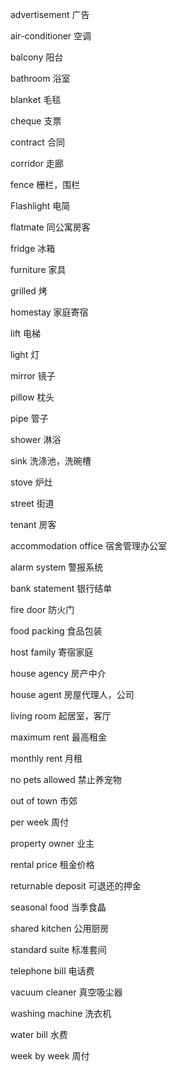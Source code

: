 advertisement         广告

air-conditioner       空调

balcony               阳台

bathroom              浴室

blanket               毛毯

cheque                支票

contract              合同

corridor              走廊

fence                 栅栏，围栏

Flashlight            电简

flatmate              同公寓房客

fridge                冰箱

furniture             家具

grilled               烤

homestay              家庭寄宿

lift                  电梯

light                 灯

mirror                镜子

pillow                枕头

pipe                  管子

shower                淋浴

sink                  洗涤池，洗碗槽

stove                 炉灶

street                街道

tenant                房客

accommodation office  宿舍管理办公室

alarm system          警报系统

bank statement        银行结单

fire door             防火门

food packing          食品包装

host family           寄宿家庭

house agency          房产中介

house agent           房屋代理人，公司

living room           起居室，客厅

maximum rent          最高租金

monthly rent          月租

no pets allowed       禁止养宠物

out of town           市郊

per week              周付

property owner        业主

rental price          租金价格

returnable deposit    可退还的押金

seasonal food         当季食晶

shared kitchen        公用厨房

standard suite        标准套间

telephone bill        电话费

vacuum cleaner        真空吸尘器

washing machine       洗衣机

water bill            水费

week by week          周付

